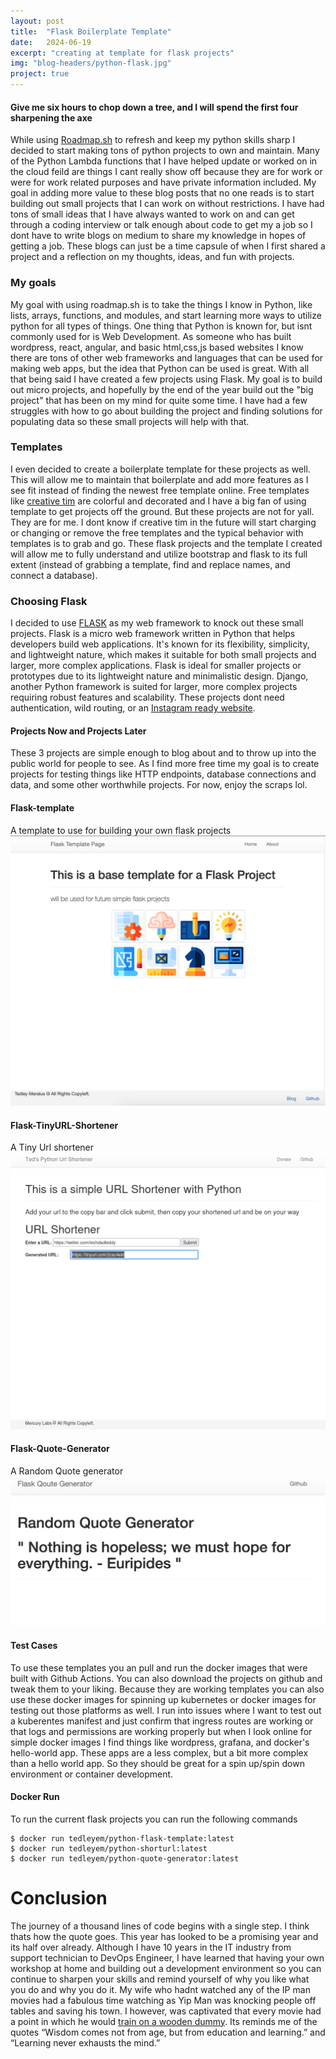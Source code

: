 ```yaml
---
layout: post
title:  "Flask Boilerplate Template"
date:   2024-06-19
excerpt: "creating at template for flask projects"
img: "blog-headers/python-flask.jpg"
project: true
---
```


#### Give me six hours to chop down a tree, and I will spend the first four sharpening the axe
While using [Roadmap.sh](https://roadmap.sh/) to refresh and keep my python skills sharp I decided to start making tons of python projects to own and maintain. Many of the Python Lambda functions that I have helped update or worked on in the cloud feild are things I cant really show off because they are for work or were for work related purposes and have private information included. My goal in adding more value to these blog posts that no one reads is to start building out small projects that I can work on without restrictions. I have had tons of small ideas that I have always wanted to work on and can get through a coding interview or talk enough about code to get my a job so I dont have to write blogs on medium to share my knowledge in hopes of getting a job. These blogs can just be a time capsule of when I first shared a project and a reflection on my thoughts, ideas, and fun with projects.

### My goals
My goal with using roadmap.sh is to take the things I know in Python, like lists, arrays, functions, and modules, and start learning more ways to utilize python for all types of things. One thing that Python is known for, but isnt commonly used for is Web Development. As someone who has built wordpress, react, angular, and basic html,css,js based websites I know there are tons of other web frameworks and languages that can be used for making web apps, but the idea that Python can be used is great. With all that being said I have created a few projects using Flask. My goal is to build out micro projects, and hopefully by the end of the year build out the "big project" that has been on my mind for quite some time. I have had a few struggles with how to go about building the project and finding solutions for populating data so these small projects will help with that.

### Templates
I even decided to create a boilerplate template for these projects as well. This will allow me to maintain that boilerplate and add more features as I see fit instead of finding the newest free template online. Free templates like [creative tim](https://www.creative-tim.com/product/material-dashboard-flask) are colorful and decorated and I have a big fan of using template to get projects off the ground. But these projects are not for yall. They are for me. I dont know if creative tim  in the future will start charging or changing or remove the free templates and the typical behavior with templates is to grab and go. These flask projects and the template I created will allow me to fully understand and utilize bootstrap and flask to its full extent (instead of grabbing a template, find and replace names, and connect a database).


### Choosing Flask
I decided to use [FLASK](https://flask.palletsprojects.com/en/3.0.x/) as my web framework to knock out these small projects.
Flask is a micro web framework written in Python that helps developers build web applications. It's known for its flexibility, simplicity, and lightweight nature, which makes it suitable for both small projects and larger, more complex applications. Flask is ideal for smaller projects or prototypes due to its lightweight nature and minimalistic design. Django, another Python framework is suited for larger, more complex projects requiring robust features and scalability. These projects dont need authentication, wild routing, or an [Instagram ready website](https://instagram-engineering.com/types-for-python-http-apis-an-instagram-story-d3c3a207fdb7).

#### Projects Now and Projects Later
These 3 projects are simple enough to blog about and to throw up into the public world for people to see. As I find more free time my goal is to create projects for testing things like HTTP endpoints, database connections and data, and some other worthwhile projects. For now, enjoy the scraps lol.


#### Flask-template
A template to use for building your own flask projects
![image](/assets/img/blog/flask-templates/flask-template.png)

#### Flask-TinyURL-Shortener
A Tiny Url shortener
![image](/assets/img/blog/flask-templates/url-shortener.png)

#### Flask-Quote-Generator
A Random Quote generator
![image](/assets/img/blog/flask-templates/quote-generator.png)


#### Test Cases
To use these templates you an pull and run the docker images that were built with Github Actions.
You can also download the projects on github and tweak them to your liking.
Because they are working templates you can also use these docker images for spinning up kubernetes or docker images for testing out those platforms as well. I run into issues where I want to test out a kuberentes manifest and just confirm that ingress routes are working or that logs and permissions are working properly but when I look online for simple docker images I find things like wordpress, grafana, and docker's hello-world app. These apps are a less complex, but a bit more complex than a hello world app. So they should be great for a spin up/spin down environment or container development.

#### Docker Run
To run the current flask projects you can run the following commands
```
$ docker run tedleyem/python-flask-template:latest
$ docker run tedleyem/python-shorturl:latest
$ docker run tedleyem/python-quote-generator:latest
```

# Conclusion
The journey of a thousand lines of code begins with a single step. I think thats how the quote goes.
This year has looked to be a promising year and its half over already. Although I have 10 years in the IT industry from support technician to DevOps Engineer, I have learned that having your own workshop at home and building out a development environment so you can continue to sharpen your skills and remind yourself of why you like what you do and why you do it. My wife who hadnt watched any of the IP man movies had a fabulous time watching as Yip Man was knocking people off tables and saving his town. I however, was captivated that every movie had a point in which he would [train on a wooden dummy](https://www.youtube.com/watch?v=0ZGLNpaaPzg). Its reminds me of the quotes “Wisdom comes not from age, but from education and learning.” and “Learning never exhausts the mind.”